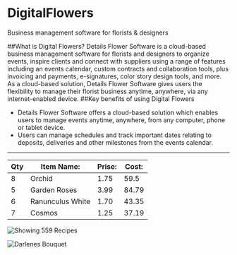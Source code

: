 # DigitalFlowers
Business management software for florists & designers

##What is Digital Flowers?
Details Flower Software is a cloud-based business management software for florists and designers to organize events, inspire clients and connect with suppliers using a range of features including an events calendar, custom contracts and collaboration tools, plus invoicing and payments, e-signatures, color story design tools, and more. As a cloud-based solution, Details Flower Software gives users the flexibility to manage their florist business anytime, anywhere, via any internet-enabled device.
##Key benefits of using Digital Flowers
- Details Flower Software offers a cloud-based solution which enables users to manage events anytime, anywhere, from any computer, phone or tablet device.
- Users can manage schedules and track important dates relating to deposits, deliveries and other milestones from the events calendar.

----
Qty | Item Name: | Prise: | Cost:
--- | --- | --- |  --- 
8 | Orchid | 1.75 | 59.5
5 | Garden Roses | 3.99 | 84.79
6 | Ranunculus White | 1.70 | 43.35
7 | Cosmos | 1.25 | 37.19



![Showing 559 Recipes](https://gdm-catalog-fmapi-prod.imgix.net/ProductScreenshot/0a73eff9-4cbb-4963-a70c-ff4ff936bcf7.png?ixlib=rb-1.0.0&ch=Width%2CDPR&auto=format)

![Darlenes Bouquet](https://gdm-catalog-fmapi-prod.imgix.net/ProductScreenshot/4c6193c1-fcd5-49ff-a81b-756aa0fa925d.png?ixlib=rb-1.0.0&ch=Width%2CDPR&auto=format)

